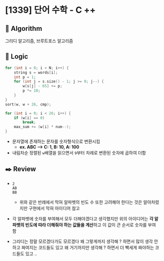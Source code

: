 # [1339] 단어 수학 - C ++

## :pushpin: **Algorithm**

그리디 알고리즘, 브루트포스 알고리즘

## :round_pushpin: **Logic**

```c++
for (int i = 0; i < N; i++) {
    string s = words[i];
    int p = 1;
    for (int j = s.size() - 1; j >= 0; j--) {
        w[s[j] - 65] += p;
        p *= 10;
    }
}
sort(w, w + 26, cmp);

for (int i = 0; i < 26; i++) {
    if (w[i] == 0)
        break;
    max_sum += (w[i] * num--);
}
```

- 문자열에 존재하는 문자를 숫자형식으로 변환시킴
  - **ex.  ABC --> C: 1, B: 10, A: 100**
- 내림차순 정렬된 `w`배열을 읽으면서 `9`부터 차례로 변환된 숫자에 곱하여 더함

## :black_nib: **Review**

- ```
  2
  AB
  BB
  ```
  - 위와 같은 반례에서 막혀 알파벳의 빈도 수 또한 고려해야 한다는 것은 알아차렸지만 구현에서 막혀 아이디어 참고

- 각 알파벳에 숫자를 부여해서 모두 더해야겠다고 생각했지만 위의 아이디어는 **각 알파벳의 빈도에 따라 더해줘야 하는 값들을 계산**하고 이 값이 큰 순서로 숫자를 부여함

- 그리디는 정말 모르겠다가도 모르겠다 왜 그렇게까지 생각해 ? 하면서 많이 생각 안하고 짜여지는 코드들도 있고 왜 거기까지만 생각해 ? 하면서 더 빡세게 짜야하는 코드들도 있고 ..